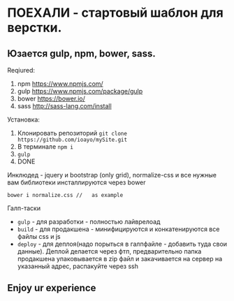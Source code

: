 # ПОЕХАЛИ - стартовый шаблон для верстки.

## Юзается gulp, npm, bower, sass.

Reqiured:
1. npm 
https://www.npmjs.com/
2. gulp
https://www.npmjs.com/package/gulp
3. bower 
https://bower.io/
4. sass
http://sass-lang.com/install

Установка:
1. Клонировать репозиторий 
```git clone https://github.com/ioayo/mySite.git```
2. В терминале 
```npm i```
3. ```gulp```
4. DONE


Инклюдед - jquery и bootstrap (only grid), normalize-css и все нужные вам библиотеки инсталлируются через bower


```bower i normalize.css //   as example```

Галп-таски

+ ```gulp``` - для разработки - полностью лайврелоад
+ ```build``` - для продакшена - минифицируются и конкатенируются все файлы css и js
+ ```deploy``` - для деплоя(надо порыться в галпфайле - добавить туда свои данные). 
Деплой делается через фтп, предварительно папка продакшена упаковывается в zip файл и закачивается на сервер на указанный адрес, распакуйте через ssh

## Enjoy ur experience
